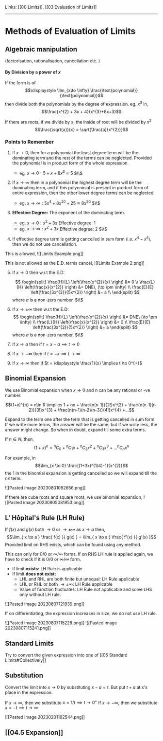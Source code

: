 Links: [[00 Limits]], [[03 Evaluation of Limits]] 
___
# Methods of Evaluation of Limits
## Algebraic manipulation
(factorisation, rationalisation, cancellation etc. )

#### By Division by a power of $x$
If the form is of 
$$\displaystyle \lim_{x\to \infty} \frac{\text{polynomial}}{\text{polynomial}}$$
then divide both the polynomials by the degree of expression. 
eg. $x^{3}$ in, $$\frac{x^{2} + 3x + 4}{x^{3}+8x+3}$$

If there are roots, if we divide by $x$, the inside of root will be divided by $x^{2}$
$$\frac{\sqrt{a}}{x} = \sqrt{\frac{a}{x^{2}}}$$

### Points to Remember
1. If $x \to 0$, then for a polynomial the least degree term will be the dominating term and the rest of the terms can be neglected.
   Provided the polynomial is in product form of the whole expression.
	- eg. $x \to 0: 5 + x + 8x^{3} \approx 5$
	  $\\$

2. If $x \to \infty$ then in a polynomial the highest degree term will be the dominating term, and if this polynomial is present in product form of entire expression, then the other lower  degree terms can be neglected. 
	- eg. $x \to \infty: 5x^{4} + 8x^{20} + 25 \approx 8x^{20}$
	  $\\$

3. **Effective Degree:** The exponent of the dominating term. 
	- eg. $x \to 0: x^{2} + 3x$ Effective degree: 1
	- eg. $x \to \infty: x^{2} + 3x$ Effective degree: 2
	  $\\$

4. If effective degree term is getting cancelled in sum form (i.e. $x^{4} - x^{4}$), then we do not use cancellation. 
   
This is allowed,
![[Limits Example.png]]

This is not allowed as the E.D. terms cancel,
![[Limits Example 2.png]]

5. If $x \to 0$ then w.r.t the E.D:
   
	$$
	\begin{split}
	\frac{H}{L} \left(\frac{x^{2}}{x} \right) &= 0 \\
	\frac{L}{H} \left(\frac{x}{x^{2}} \right) &= DNE\, (\to \pm \infty) \\
	\frac{E}{E} \left(\frac{3x^{2}}{5x^{2}} \right) &= a \\
	\end{split}
	$$ 
	where $a$ is a non-zero number.
	$\\$


5. If $x \to \pm \infty$ then w.r.t the E.D:
	$$
	\begin{split}
	\frac{H}{L} \left(\frac{x^{2}}{x} \right) &= DNE\ (\to \pm \infty) \\
	\frac{L}{H} \left(\frac{x}{x^{2}} \right) &= 0 \\
	\frac{E}{E} \left(\frac{3x^{2}}{5x^{2}} \right) &= a
	\end{split}
	$$
	where $a$ is a non-zero number.
	$\\$


1. If $x \to a$ then if $t = x - a \implies t \to 0$
1. If $x \to -\infty$ then if $t = -x \implies t \to \infty$
1. If $x \to \infty$ then if $t = \displaystyle \frac{1}{x} \implies t \to 0^{+}$

## Binomial Expansion
We use Binomial expansion when $x \to 0$ and n can be any rational or -ve number. 

$$(1+x)^{n} = n\in R
\implies 1 + nx + \frac{n(n-1)}{2!}x^{2} + \frac{n(n-1)(n-2)}{3!}x^{3} + \frac{n(n-1)(n-2)(n-3)}{4!}x^{4} +...$$


Expand to the term one after the term that is getting cancelled in sum form. If we write more terms, the answer will be the same, but if we write less, the answer might change. So when in doubt, expand till some extra terms. 

If $n \in N$, then,
$$(1 + x)^{n} = {}^{n}C_{0} + {}^{n}C_{1}x + {}^{n}C_{2}x^{2} + {}^{n}C_{3}x^{3} + \dots {}^{n}C_{n}x^{n}$$

For example, in
$$\lim_{x \to 0} \frac{(1+3x)^{1/4}-1}{x^{2}}$$
the $1$ in the binomial expansion is getting cancelled so we will expand till the $nx$ term. 

![[Pasted image 20230801092656.png]]

If there are cube roots and square roots, we use binomial expansion,
![[Pasted image 20230805081953.png]]


## L' Hôpital's Rule (LH Rule)

If $f(x)$ and $g(x)$ both $\to 0$ or $\to \pm \infty$ as $x \to a$ then,
$$\lim_{ x \to a } \frac{ f(x) }{ g(x) } = \lim_{ x \to a } \frac{ f'(x) }{ g'(x) }$$
Provided limit on RHS exists, which can be found using any method.



This can only for 0/0 or $\infty/\infty$ forms. 
If on RHS LH rule is applied again, we have to check if it is 0/0 or $\infty /\infty$ form. 

- If limit **exists:** LH Rule is applicable
- If limit **does not exist:** 
	- LHL and RHL are both finite but unequal: LH Rule applicable 
	- LHL or RHL or both $\to \pm \infty$: LH Rule applicable 
	- Value of function fluctuates: LH Rule not applicable and solve LHS only without LH rule. 

![[Pasted image 20230807121939.png]]

If on differentiating, the expression increases in size, we do not use LH rule.

![[Pasted image 20230807115228.png]]
![[Pasted image 20230807115241.png]]

## Standard Limits
Try to convert the given expression into one of [[05 Standard Limits#Collectively]]

## Substitution
Convert the limit into $x \to 0$ by substituting $x-a=t$. But put $t+a$ at x's place in the expression. 

If $x \to \infty$, then we substitute $x = 1/t \implies t \to 0^{+}$ 
If $x \to -\infty$, then we substitute $x = -t \implies t \to \infty$ 

![[Pasted image 20230201192544.png]]

## [[04.5 Expansion]]
